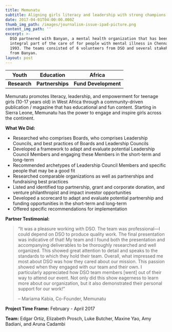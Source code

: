 ```yaml
---
title: Memunatu
subtitle: Aligning girls literacy and leadership with strong champions and partners
date: 2017-04-01T04:00:00.000Z
thumb_img_path: /images/journalism-issue-ipad-picture.png
content_img_path: ''
excerpt: >-
  DSO partnered with Banyan, a mental health organization that has been an
  integral part of the care of for people with mental illness in Chennai since
  1993. The teams consisted of 6 volunteers from DSO and several stakeholders
  from Banyan.
layout: post
---
```

| **Youth**    | **Education**    | **Africa**           |
| ------------ | ---------------- | -------------------- |
| **Research** | **Partnerships** | **Fund Development** |

Memunatu promotes literacy, leadership, and empowerment for teenage girls (10-17 years old) in West Africa through a community-driven publication / magazine that has educational and fun content. Starting in Sierra Leone, Memunatu has the power to engage and inspire girls across the continent.

**What We Did:**

* Researched who comprises Boards, who comprises Leadership Councils, and best practices of Boards and Leadership Councils
* Developed a framework to adapt and evaluate potential Leadership Council Members and engaging these Members in the short-term and long-term
* Recommended archetypes of Leadership Council Members and specific people that may be a good fit
* Researched comparable organizations as well as partnerships and fundraising best practices
* Listed and identified top partnership, grant and corporate donation, and venture philanthropist and impact investor opportunities
* Developed a scorecard to adapt and evaluate potential partnership and funding opportunities in the short-term and long-term
* Offered specific recommendations for implementation

**Partner Testimonial:**

> “It was a pleasure working with DSO. The team was professional—I could depend on DSO to produce quality work. The final presentation was indicative of that! My team and I found both the presentation and accompanying deliverables to be thoroughly researched and well organized. This showed great attention to detail and speaks to the standards to which they hold their team. Overall, what impressed me most about DSO was how they cared about our mission. This passion showed when they engaged with our team and their own. I particularly appreciated how DSO team members \[went] out of their way to attend our event. Not only did this show eagerness to learn more about our organization, but it also demonstrated their personal support for our work!”
>
> – Mariama Kabia, Co-Founder, Memunatu

**Project Time Frame:** February - April 2017

**Team:** Edgar Ortiz, Elizabeth Prosch, Luke Butcher, Maxine Yao, Amy Badiani, and Aruna Cadambi
